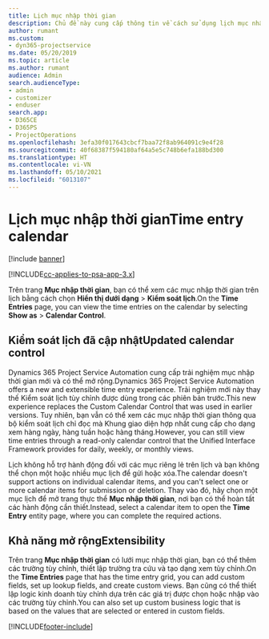```yaml
---
title: Lịch mục nhập thời gian
description: Chủ đề này cung cấp thông tin về cách sử dụng lịch mục nhập thời gian.
author: rumant
ms.custom:
- dyn365-projectservice
ms.date: 05/20/2019
ms.topic: article
ms.author: rumant
audience: Admin
search.audienceType:
- admin
- customizer
- enduser
search.app:
- D365CE
- D365PS
- ProjectOperations
ms.openlocfilehash: 3efa30f017643cbcf7baa72f8ab964091c9e4f28
ms.sourcegitcommit: 40f68387f594180af64a5e5c748b6efa188bd300
ms.translationtype: HT
ms.contentlocale: vi-VN
ms.lasthandoff: 05/10/2021
ms.locfileid: "6013107"
---
```

# <a name="time-entry-calendar"></a><span data-ttu-id="4a993-103">Lịch mục nhập thời gian</span><span class="sxs-lookup"><span data-stu-id="4a993-103">Time entry calendar</span></span>

[!include [banner](../includes/psa-now-project-operations.md)]

[!INCLUDE[cc-applies-to-psa-app-3.x](../includes/cc-applies-to-psa-app-3x.md)]

<span data-ttu-id="4a993-104">Trên trang **Mục nhập thời gian**, bạn có thể xem các mục nhập thời gian trên lịch bằng cách chọn **Hiển thị dưới dạng** \> **Kiểm soát lịch**.</span><span class="sxs-lookup"><span data-stu-id="4a993-104">On the **Time Entries** page, you can view the time entries on the calendar by selecting **Show as** \> **Calendar Control**.</span></span>

## <a name="updated-calendar-control"></a><span data-ttu-id="4a993-105">Kiểm soát lịch đã cập nhật</span><span class="sxs-lookup"><span data-stu-id="4a993-105">Updated calendar control</span></span>

<span data-ttu-id="4a993-106">Dynamics 365 Project Service Automation cung cấp trải nghiệm mục nhập thời gian mới và có thể mở rộng.</span><span class="sxs-lookup"><span data-stu-id="4a993-106">Dynamics 365 Project Service Automation offers a new and extensible time entry experience.</span></span> <span data-ttu-id="4a993-107">Trải nghiệm mới này thay thế Kiểm soát lịch tùy chỉnh được dùng trong các phiên bản trước.</span><span class="sxs-lookup"><span data-stu-id="4a993-107">This new experience replaces the Custom Calendar Control that was used in earlier versions.</span></span> <span data-ttu-id="4a993-108">Tuy nhiên, bạn vẫn có thể xem các mục nhập thời gian thông qua bộ kiểm soát lịch chỉ đọc mà Khung giao diện hợp nhất cung cấp cho dạng xem hàng ngày, hàng tuần hoặc hàng tháng.</span><span class="sxs-lookup"><span data-stu-id="4a993-108">However, you can still view time entries through a read-only calendar control that the Unified Interface Framework provides for daily, weekly, or monthly views.</span></span>

<span data-ttu-id="4a993-109">Lịch không hỗ trợ hành động đối với các mục riêng lẻ trên lịch và bạn không thể chọn một hoặc nhiều mục lịch để gửi hoặc xóa.</span><span class="sxs-lookup"><span data-stu-id="4a993-109">The calendar doesn't support actions on individual calendar items, and you can't select one or more calendar items for submission or deletion.</span></span> <span data-ttu-id="4a993-110">Thay vào đó, hãy chọn một mục lịch để mở trang thực thể **Mục nhập thời gian**, nơi bạn có thể hoàn tất các hành động cần thiết.</span><span class="sxs-lookup"><span data-stu-id="4a993-110">Instead, select a calendar item to open the **Time Entry** entity page, where you can complete the required actions.</span></span>

## <a name="extensibility"></a><span data-ttu-id="4a993-111">Khả năng mở rộng</span><span class="sxs-lookup"><span data-stu-id="4a993-111">Extensibility</span></span>

<span data-ttu-id="4a993-112">Trên trang **Mục nhập thời gian** có lưới mục nhập thời gian, bạn có thể thêm các trường tùy chỉnh, thiết lập trường tra cứu và tạo dạng xem tùy chỉnh.</span><span class="sxs-lookup"><span data-stu-id="4a993-112">On the **Time Entries** page that has the time entry grid, you can add custom fields, set up lookup fields, and create custom views.</span></span> <span data-ttu-id="4a993-113">Bạn cũng có thể thiết lập logic kinh doanh tùy chỉnh dựa trên các giá trị được chọn hoặc nhập vào các trường tùy chỉnh.</span><span class="sxs-lookup"><span data-stu-id="4a993-113">You can also set up custom business logic that is based on the values that are selected or entered in custom fields.</span></span>


[!INCLUDE[footer-include](../includes/footer-banner.md)]